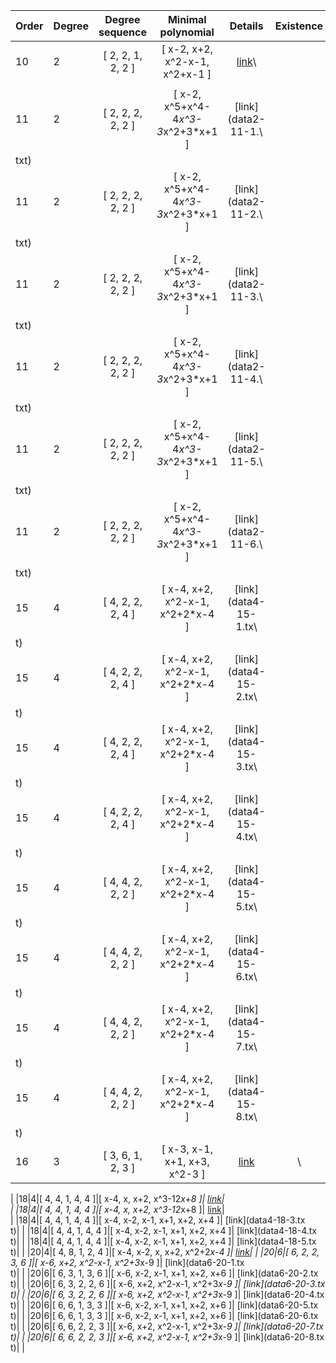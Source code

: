  |Order|Degree|Degree sequence |Minimal polynomial| Details|Existence|
|:---|:---|:--------: |:---------:| :---:| :----:|
|10|2|[ 2, 2, 1, 2, 2 ]|[ x-2, x+2, x^2-x-1, x^2+x-1 ]| [link](data2-10-1.txt)\
|  |
|11|2|[ 2, 2, 2, 2, 2 ]|[ x-2, x^5+x^4-4*x^3-3*x^2+3*x+1 ]| [link](data2-11-1.\
txt)|  |
|11|2|[ 2, 2, 2, 2, 2 ]|[ x-2, x^5+x^4-4*x^3-3*x^2+3*x+1 ]| [link](data2-11-2.\
txt)|  |
|11|2|[ 2, 2, 2, 2, 2 ]|[ x-2, x^5+x^4-4*x^3-3*x^2+3*x+1 ]| [link](data2-11-3.\
txt)|  |
|11|2|[ 2, 2, 2, 2, 2 ]|[ x-2, x^5+x^4-4*x^3-3*x^2+3*x+1 ]| [link](data2-11-4.\
txt)|  |
|11|2|[ 2, 2, 2, 2, 2 ]|[ x-2, x^5+x^4-4*x^3-3*x^2+3*x+1 ]| [link](data2-11-5.\
txt)|  |
|11|2|[ 2, 2, 2, 2, 2 ]|[ x-2, x^5+x^4-4*x^3-3*x^2+3*x+1 ]| [link](data2-11-6.\
txt)|  |
|15|4|[ 4, 2, 2, 2, 4 ]|[ x-4, x+2, x^2-x-1, x^2+2*x-4 ]| [link](data4-15-1.tx\
t)|  |
|15|4|[ 4, 2, 2, 2, 4 ]|[ x-4, x+2, x^2-x-1, x^2+2*x-4 ]| [link](data4-15-2.tx\
t)|  |
|15|4|[ 4, 2, 2, 2, 4 ]|[ x-4, x+2, x^2-x-1, x^2+2*x-4 ]| [link](data4-15-3.tx\
t)|  |
|15|4|[ 4, 2, 2, 2, 4 ]|[ x-4, x+2, x^2-x-1, x^2+2*x-4 ]| [link](data4-15-4.tx\
t)|  |
|15|4|[ 4, 4, 2, 2, 2 ]|[ x-4, x+2, x^2-x-1, x^2+2*x-4 ]| [link](data4-15-5.tx\
t)|  |
|15|4|[ 4, 4, 2, 2, 2 ]|[ x-4, x+2, x^2-x-1, x^2+2*x-4 ]| [link](data4-15-6.tx\
t)|  |
|15|4|[ 4, 4, 2, 2, 2 ]|[ x-4, x+2, x^2-x-1, x^2+2*x-4 ]| [link](data4-15-7.tx\
t)|  |
|15|4|[ 4, 4, 2, 2, 2 ]|[ x-4, x+2, x^2-x-1, x^2+2*x-4 ]| [link](data4-15-8.tx\
t)|  |
|16|3|[ 3, 6, 1, 2, 3 ]|[ x-3, x-1, x+1, x+3, x^2-3 ]| [link](data3-16-1.txt)|\
  |
|18|4|[ 4, 4, 1, 4, 4 ]|[ x-4, x, x+2, x^3-12*x+8 ]| [link](data4-18-1.txt)|  \
|
|18|4|[ 4, 4, 1, 4, 4 ]|[ x-4, x, x+2, x^3-12*x+8 ]| [link](data4-18-2.txt)|  \
|
|18|4|[ 4, 4, 1, 4, 4 ]|[ x-4, x-2, x-1, x+1, x+2, x+4 ]| [link](data4-18-3.tx\
t)|  |
|18|4|[ 4, 4, 1, 4, 4 ]|[ x-4, x-2, x-1, x+1, x+2, x+4 ]| [link](data4-18-4.tx\
t)|  |
|18|4|[ 4, 4, 1, 4, 4 ]|[ x-4, x-2, x-1, x+1, x+2, x+4 ]| [link](data4-18-5.tx\
t)|  |
|20|4|[ 4, 8, 1, 2, 4 ]|[ x-4, x-2, x, x+2, x^2+2*x-4 ]| [link](data4-20-1.txt\
)|  |
|20|6|[ 6, 2, 2, 3, 6 ]|[ x-6, x+2, x^2-x-1, x^2+3*x-9 ]| [link](data6-20-1.tx\
t)|  |
|20|6|[ 6, 3, 1, 3, 6 ]|[ x-6, x-2, x-1, x+1, x+2, x+6 ]| [link](data6-20-2.tx\
t)|  |
|20|6|[ 6, 3, 2, 2, 6 ]|[ x-6, x+2, x^2-x-1, x^2+3*x-9 ]| [link](data6-20-3.tx\
t)|  |
|20|6|[ 6, 3, 2, 2, 6 ]|[ x-6, x+2, x^2-x-1, x^2+3*x-9 ]| [link](data6-20-4.tx\
t)|  |
|20|6|[ 6, 6, 1, 3, 3 ]|[ x-6, x-2, x-1, x+1, x+2, x+6 ]| [link](data6-20-5.tx\
t)|  |
|20|6|[ 6, 6, 1, 3, 3 ]|[ x-6, x-2, x-1, x+1, x+2, x+6 ]| [link](data6-20-6.tx\
t)|  |
|20|6|[ 6, 6, 2, 2, 3 ]|[ x-6, x+2, x^2-x-1, x^2+3*x-9 ]| [link](data6-20-7.tx\
t)|  |
|20|6|[ 6, 6, 2, 2, 3 ]|[ x-6, x+2, x^2-x-1, x^2+3*x-9 ]| [link](data6-20-8.tx\
t)|  |
